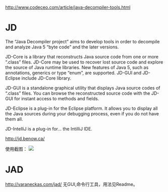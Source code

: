 http://www.codeceo.com/article/java-decompiler-tools.html

# JD
The “Java Decompiler project” aims to develop tools in order to decompile and analyze Java 5 “byte code” and the later versions.

JD-Core is a library that reconstructs Java source code from one or more “.class” files. JD-Core may be used to recover lost source code and explore the source of Java runtime libraries. New features of Java 5, such as annotations, generics or type “enum”, are supported. JD-GUI and JD-Eclipse include JD-Core library.

JD-GUI is a standalone graphical utility that displays Java source codes of “.class” files. You can browse the reconstructed source code with the JD-GUI for instant access to methods and fields.

JD-Eclipse is a plug-in for the Eclipse platform. It allows you to display all the Java sources during your debugging process, even if you do not have them all.

JD-IntelliJ is a plug-in for... the IntilliJ IDE.

http://jd.benow.ca/

使用截图：
![](http://opkk27k9n.bkt.clouddn.com/17-7-5/19644280.jpg)
 
# JAD
http://varaneckas.com/jad/
无GUI,命令行工具，用法见Readme。
